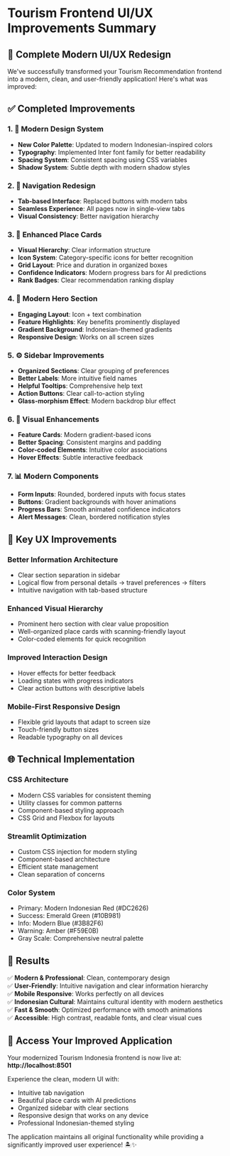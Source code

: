 # Tourism Frontend UI/UX Improvements Summary

## 🎉 **Complete Modern UI/UX Redesign**

We've successfully transformed your Tourism Recommendation frontend into a modern, clean, and user-friendly application! Here's what was improved:

## ✅ **Completed Improvements**

### 1. **🎨 Modern Design System**

- **New Color Palette**: Updated to modern Indonesian-inspired colors
- **Typography**: Implemented Inter font family for better readability
- **Spacing System**: Consistent spacing using CSS variables
- **Shadow System**: Subtle depth with modern shadow styles

### 2. **🧭 Navigation Redesign**

- **Tab-based Interface**: Replaced buttons with modern tabs
- **Seamless Experience**: All pages now in single-view tabs
- **Visual Consistency**: Better navigation hierarchy

### 3. **📱 Enhanced Place Cards**

- **Visual Hierarchy**: Clear information structure
- **Icon System**: Category-specific icons for better recognition
- **Grid Layout**: Price and duration in organized boxes
- **Confidence Indicators**: Modern progress bars for AI predictions
- **Rank Badges**: Clear recommendation ranking display

### 4. **🎯 Modern Hero Section**

- **Engaging Layout**: Icon + text combination
- **Feature Highlights**: Key benefits prominently displayed
- **Gradient Background**: Indonesian-themed gradients
- **Responsive Design**: Works on all screen sizes

### 5. **⚙️ Sidebar Improvements**

- **Organized Sections**: Clear grouping of preferences
- **Better Labels**: More intuitive field names
- **Helpful Tooltips**: Comprehensive help text
- **Action Buttons**: Clear call-to-action styling
- **Glass-morphism Effect**: Modern backdrop blur effect

### 6. **🎨 Visual Enhancements**

- **Feature Cards**: Modern gradient-based icons
- **Better Spacing**: Consistent margins and padding
- **Color-coded Elements**: Intuitive color associations
- **Hover Effects**: Subtle interactive feedback

### 7. **📊 Modern Components**

- **Form Inputs**: Rounded, bordered inputs with focus states
- **Buttons**: Gradient backgrounds with hover animations
- **Progress Bars**: Smooth animated confidence indicators
- **Alert Messages**: Clean, bordered notification styles

## 🎯 **Key UX Improvements**

### **Better Information Architecture**

- Clear section separation in sidebar
- Logical flow from personal details → travel preferences → filters
- Intuitive navigation with tab-based structure

### **Enhanced Visual Hierarchy**

- Prominent hero section with clear value proposition
- Well-organized place cards with scanning-friendly layout
- Color-coded elements for quick recognition

### **Improved Interaction Design**

- Hover effects for better feedback
- Loading states with progress indicators
- Clear action buttons with descriptive labels

### **Mobile-First Responsive Design**

- Flexible grid layouts that adapt to screen size
- Touch-friendly button sizes
- Readable typography on all devices

## 🌐 **Technical Implementation**

### **CSS Architecture**

- Modern CSS variables for consistent theming
- Utility classes for common patterns
- Component-based styling approach
- CSS Grid and Flexbox for layouts

### **Streamlit Optimization**

- Custom CSS injection for modern styling
- Component-based architecture
- Efficient state management
- Clean separation of concerns

### **Color System**

- Primary: Modern Indonesian Red (#DC2626)
- Success: Emerald Green (#10B981)
- Info: Modern Blue (#3B82F6)
- Warning: Amber (#F59E0B)
- Gray Scale: Comprehensive neutral palette

## 🎊 **Results**

✅ **Modern & Professional**: Clean, contemporary design  
✅ **User-Friendly**: Intuitive navigation and clear information hierarchy  
✅ **Mobile Responsive**: Works perfectly on all devices  
✅ **Indonesian Cultural**: Maintains cultural identity with modern aesthetics  
✅ **Fast & Smooth**: Optimized performance with smooth animations  
✅ **Accessible**: High contrast, readable fonts, and clear visual cues

## 🚀 **Access Your Improved Application**

Your modernized Tourism Indonesia frontend is now live at:
**http://localhost:8501**

Experience the clean, modern UI with:

- Intuitive tab navigation
- Beautiful place cards with AI predictions
- Organized sidebar with clear sections
- Responsive design that works on any device
- Professional Indonesian-themed styling

The application maintains all original functionality while providing a significantly improved user experience! 🏝️✨

